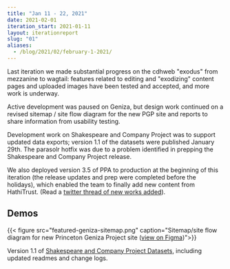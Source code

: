 ```yaml
---
title: "Jan 11 - 22, 2021"
date: 2021-02-01
iteration_start: 2021-01-11
layout: iterationreport
slug: "01"
aliases:
  - /blog/2021/02/february-1-2021/
---
```


Last iteration we made substantial progress on the cdhweb "exodus" from mezzanine to wagtail: features related to editing and "exodizing" content pages and uploaded images have been tested and accepted, and more work is underway.

Active development was paused on Geniza, but design work continued on a revised sitemap / site flow diagram for the new PGP site and reports to share information from usability testing.

Development work on Shakespeare and Company Project was to support updated data exports; version 1.1 of the datasets were published January 29th. The parasolr hotfix was due to a problem identified in prepping the Shakespeare and Company Project release.

We also deployed version 3.5 of PPA to production at the beginning of this iteration (the release updates and prep were completed before the holidays), which enabled the team to finally add new content from HathiTrust. (Read a [twitter thread of new works added](https://twitter.com/ProsodyArchive/status/1349391218296434692)).


## Demos
{{< figure src="featured-geniza-sitemap.png" caption="Sitemap/site flow diagram for new Princeton Geniza Project site ([view on Figma](https://www.figma.com/file/HpGBOZi9lO8B3nCAx3d4Fj/Princeton-Geniza?node-id=415%3A2))">}}

Version 1.1 of [Shakespeare and Company Project Datasets](https://dataspace.princeton.edu/handle/88435/dsp01fx719q532), including updated readmes and change logs.







